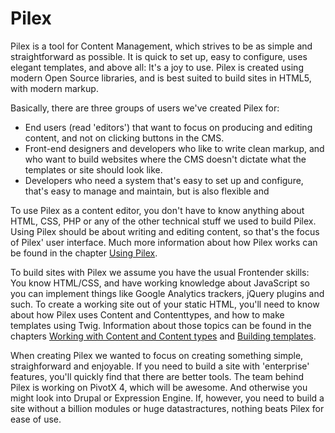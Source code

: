 Pilex 
=====

Pilex is a tool for Content Management, which strives to be as simple and straightforward as possible. It is quick to set up, easy to configure, uses elegant templates, and above all: It's a joy to use. Pilex is created using modern Open Source libraries, and is best suited to build sites in HTML5, with modern markup.

Basically, there are three groups of users we've created Pilex for:

 - End users (read 'editors') that want to focus on producing and editing content, and not on clicking buttons in the CMS. 
 - Front-end designers and developers who like to write clean markup, and who want to build websites where the CMS doesn't dictate what the templates or site should look like.
 - Developers who need a system that's easy to set up and configure, that's easy to manage and maintain, but is also flexible and 

To use Pilex as a content editor, you don't have to know anything about HTML, CSS, PHP or any of the other technical stuff we used to build Pilex. Using Pilex should be about writing and editing content, so that's the focus of Pilex' user interface. Much more information about how Pilex works can be found in the chapter [Using Pilex](/using).

To build sites with Pilex we assume you have the usual Frontender skills: You know HTML/CSS, and have working knowledge about JavaScript so you can implement things like Google Analytics trackers, jQuery plugins and such. To create a working site out of your static HTML, you'll need to know about how Pilex uses Content and Contenttypes, and how to make templates using Twig. Information about those topics can be found in the chapters [Working with Content and Content types](/content) and [Building templates](/templates).

When creating Pilex we wanted to focus on creating something simple, straighforward and enjoyable. If you need to build a site with 'enterprise' features, you'll quickly find that there are better tools. The team behind Pilex is working on PivotX 4, which will be awesome. And otherwise you might look into Drupal or Expression Engine. If, however, you need to build a site without a billion modules or huge datastractures, nothing beats Pilex for ease of use. 